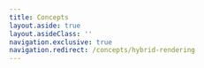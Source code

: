 ```yaml
---
title: Concepts
layout.aside: true
layout.asideClass: ''
navigation.exclusive: true
navigation.redirect: /concepts/hybrid-rendering
---
```

